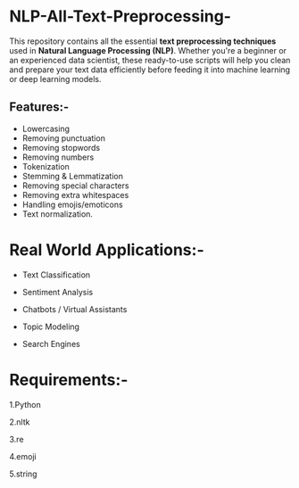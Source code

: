 # NLP-All-Text-Preprocessing-
This repository contains all the essential **text preprocessing techniques** used in **Natural Language Processing (NLP)**. Whether you're a beginner or an experienced data scientist, these ready-to-use scripts will help you clean and prepare your text data efficiently before feeding it into machine learning or deep learning models.


## Features:-

-  Lowercasing
-  Removing punctuation
-  Removing stopwords
-  Removing numbers
-  Tokenization
-  Stemming & Lemmatization
-  Removing special characters
-  Removing extra whitespaces
-  Handling emojis/emoticons
-  Text normalization.

# Real World Applications:-

- Text Classification

- Sentiment Analysis

- Chatbots / Virtual Assistants

- Topic Modeling

- Search Engines

# Requirements:-
1.Python

2.nltk

3.re

4.emoji

5.string
